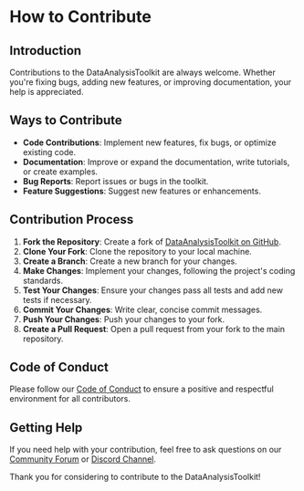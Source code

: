 # How to Contribute

## Introduction

Contributions to the DataAnalysisToolkit are always welcome. Whether you're fixing bugs, adding new features, or improving documentation, your help is appreciated.

## Ways to Contribute

- **Code Contributions**: Implement new features, fix bugs, or optimize existing code.
- **Documentation**: Improve or expand the documentation, write tutorials, or create examples.
- **Bug Reports**: Report issues or bugs in the toolkit.
- **Feature Suggestions**: Suggest new features or enhancements.

## Contribution Process

1. **Fork the Repository**: Create a fork of [DataAnalysisToolkit on GitHub](github-repository-link).
2. **Clone Your Fork**: Clone the repository to your local machine.
3. **Create a Branch**: Create a new branch for your changes.
4. **Make Changes**: Implement your changes, following the project's coding standards.
5. **Test Your Changes**: Ensure your changes pass all tests and add new tests if necessary.
6. **Commit Your Changes**: Write clear, concise commit messages.
7. **Push Your Changes**: Push your changes to your fork.
8. **Create a Pull Request**: Open a pull request from your fork to the main repository.

## Code of Conduct

Please follow our [Code of Conduct](link-to-code-of-conduct) to ensure a positive and respectful environment for all contributors.

## Getting Help

If you need help with your contribution, feel free to ask questions on our [Community Forum](link-to-forum) or [Discord Channel](link-to-discord).

Thank you for considering to contribute to the DataAnalysisToolkit!
